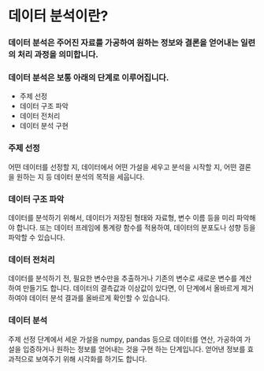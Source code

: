 # 데이터 분석이란?

### 데이터 분석은 주어진 자료를 가공하여 원하는 정보와 결론을 얻어내는 일련의 처리 과정을 의미합니다.

### 데이터 분석은 보통 아래의 단계로 이루어집니다.

- 주제 선정
- 데이터 구조 파악
- 데이터 전처리
- 데이터 분석 구현

### 주제 선정

어떤 데이터를 선정할 지, 데이터에서 어떤 가설을 세우고 분석을 시작할 지, 어떤 결론을 원하는 지 등 데이터 분석의 목적을 세웁니다.

### 데이터 구조 파악

데이터를 분석하기 위해서, 데이터가 저장된 형태와 자료형, 변수 이름 등을 미리 파악해야 합니다.
또는 데이터 프레임에 통계량 함수를 적용하여, 데이터의 분포도나 성향 등을 파악할 수 있습니다.

### 데이터 전처리

데이터를 분석하기 전, 필요한 변수만을 추출하거나 기존의 변수로 새로운 변수를 계산하여 만들기도 합니다.
데이터의 결측값과 이상값이 있다면, 이 단계에서 올바르게 제거하여야 데이터 분석 결과를 올바르게 확인할 수 있습니다.

### 데이터 분석

주제 선정 단계에서 세운 가설을 numpy, pandas 등으로 데이터를 연산, 가공하여 가설을 입증하거나 원하는 정보를 얻어내는 것을 구현 하는 단계입니다.
얻어낸 정보를 효과적으로 보여주기 위해 시각화를 하기도 합니다.
